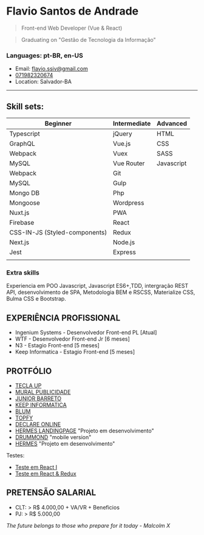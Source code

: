# Flavio Santos de Andrade

> Front-end Web Developer (Vue & React)

> Graduating on "Gestão de Tecnologia da Informação"

### Languages: pt-BR, en-US

- Email: flavio.ssiv@gmail.com
- [071982320674](https://api.whatsapp.com/send?1=pt_BR&phone=5571982320674)
- Location: Salvador-BA

---

## Skill sets:

<!-- > Subtitle: B - Beginner, I - Intermediate and A - Advanced -->

| Beginner                      | Intermediate | Advanced   |
| ----------------------------- | ------------ | ---------- |
| Typescript                    | jQuery       | HTML       |
| GraphQL                       | Vue.js       | CSS        |
| Webpack                       | Vuex         | SASS       |
| MySQL                         | Vue Router   | Javascript |
| Webpack                       | Git          |            |
| MySQL                         | Gulp         |            |
| Mongo DB                      | Php          |            |
| Mongoose                      | Wordpress    |            |
| Nuxt.js                       | PWA          |            |
| Firebase                      | React        |            |
| CSS-IN-JS (Styled-components) | Redux        |            |
| Next.js                       | Node.js      |            |
| Jest                          | Express      |            |
|                               |              |            |

### Extra skills

Experiencia em POO Javascript, Javascript ES6+,TDD, intergração REST API, desenvolvimento de SPA, Metodologia BEM e RSCSS, Materialize CSS, Bulma CSS e Bootstrap.

## EXPERIÊNCIA PROFISSIONAL

- Ingenium Systems - Desenvolvedor Front-end PL [Atual]
- WTF - Desenvolvedor Front-end Jr [6 meses]
- N3 - Estagio Front-end [5 meses]
- Keep Informatica - Estagio Front-end [5 meses]

## PROTFÓLIO

- [TECLA UP](https://teclaup.com/)
- [MURAL PUBLICIDADE](http://www.muralpublicidade.com.br/v4/)
- [JUNIOR BARRETO](https://jrbarreto.com.br/)
- [KEEP INFORMATICA](http://www.keepinformatica.com.br/)
- [BLUM](http://www.blumdh.com.br/)
- [TOPFY](http://topfy.net.br/)
- [DECLARE ONLINE](http://declareonline.com.br)
- [HERMES LANDINGPAGE](http://wtf.inf.br/hermes/) "Projeto em desenvolvimento"
- [DRUMMOND](http://drummondpar.com) "mobile version"
- [HERMES](https://relaxed-lovelace-47c83d.netlify.com) "Projeto em desenvolvimento"

Testes:

- [Teste em React I](https://fsassiv.github.io/fluent/)
- [Teste em React & Redux](https://crwn-live-fsa.herokuapp.com)

## PRETENSÃO SALARIAL

- CLT: > R\$ 4.000,00 + VA/VR + Beneficios
- PJ: > R\$ 5.000,00

_The future belongs to those who prepare for it today - Malcolm X_
